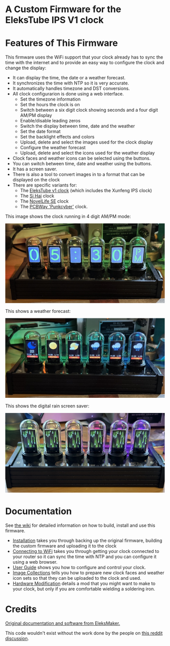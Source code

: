 # A Custom Firmware for the EleksTube IPS V1 clock

# Features of This Firmware

This firmware uses the WiFi support that your clock already has to sync the time with the internet and to provide an easy way to configure the clock and change the display:

* It can display the time, the date or a weather forecast.
* It synchronizes the time with NTP so it is very accurate.
* It automatically handles timezone and DST conversions.
* All clock configurarion is done using a web interface.
  * Set the timezone information
  * Set the hours the clock is on
  * Switch between a six digit clock showing seconds and a four digit AM/PM display
  * Enable/disable leading zeros
  * Switch the display between time, date and the weather
  * Set the date format
  * Set the backlight effects and colors
  * Upload, delete and select the images used for the clock display
  * Configure the weather forecast
  * Upload, delete and select the icons used for the weather display
* Clock faces and weather icons can be selected using the buttons.
* You can switch between time, date and weather using the buttons.
* It has a screen saver.
* There is also a tool to convert images in to a format that can be displayed on the clock
* There are specific variants for:
  * The [EleksTube v1 clock](https://www.nixies.us/projects/elekstubeips-clock/elekstube-ips-v1/) (which includes the Xunfeng IPS clock)
  * The [Si Hai](https://www.nixies.us/projects/elekstubeips-clock/elekstube-ips-v1-3/) clock
  * The [NovelLife SE](https://www.nixies.us/projects/elekstubeips-clock/elekstube-ips-v1-2/) clock
  * The [PCBWay 'Punkcyber'](https://www.nixies.us/projects/elekstubeips-clock/elekstube-ips-v1-4/) clock.

This image shows the clock running in 4 digit AM/PM mode:

![Captive Portal](docs/nimo.jpg)

This shows a weather forecast:

![Captive Portal](docs/weather_display.jpg)

This shows the digital rain screen saver:

![Captive Portal](docs/matrix.jpg)

# Documentation

See [the wiki](https://github.com/judge2005/EleksTubeIPS/wiki "wiki") for detailed information on how to build, install and use this firmware.

* [Installation](https://github.com/judge2005/EleksTubeIPS/wiki/Installation) takes you through backing up the original firmware, building the custom firmware and uploading it to the clock
* [Connecting to WiFi](https://github.com/judge2005/EleksTubeIPS/wiki/Connecting-to-WiFi) takes you through getting your clock connected to your router so it can sync the time with NTP and you can configure it using a web browser.
* [User Guide](https://github.com/judge2005/EleksTubeIPS/wiki/User-Guide) shows you how to configure and control your clock.
* [Image Collections](https://github.com/judge2005/EleksTubeIPS/wiki/Image-Collections) tells you how to prepare new clock faces and weather icon sets so that they can be uploaded to the clock and used.
* [Hardware Modification](https://github.com/judge2005/EleksTubeIPS/wiki/Hardware-Modification) details a mod that you might want to make to your clock, but only if you are comfortable wielding a soldering iron.

# Credits

[Original documentation and software from EleksMaker.](https://wiki.eleksmaker.com/doku.php?id=ips)

This code wouldn't exist without the work done by the people on [this reddit discussion](https://www.reddit.com/r/arduino/comments/mq5td9/hacking_the_elekstube_ips_clock_anyone_tried_it/).
